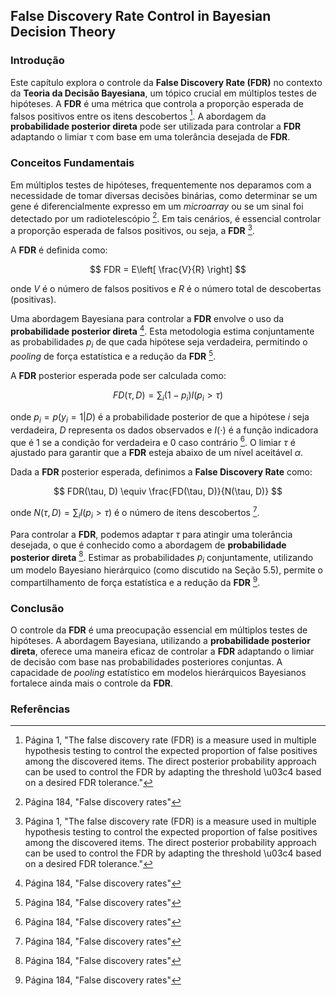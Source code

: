 ## False Discovery Rate Control in Bayesian Decision Theory

### Introdução
Este capítulo explora o controle da **False Discovery Rate (FDR)** no contexto da **Teoria da Decisão Bayesiana**, um tópico crucial em múltiplos testes de hipóteses. A **FDR** é uma métrica que controla a proporção esperada de falsos positivos entre os itens descobertos [^1]. A abordagem da **probabilidade posterior direta** pode ser utilizada para controlar a **FDR** adaptando o limiar τ com base em uma tolerância desejada de **FDR**.

### Conceitos Fundamentais
Em múltiplos testes de hipóteses, frequentemente nos deparamos com a necessidade de tomar diversas decisões binárias, como determinar se um gene é diferencialmente expresso em um *microarray* ou se um sinal foi detectado por um radiotelescópio [^36]. Em tais cenários, é essencial controlar a proporção esperada de falsos positivos, ou seja, a **FDR** [^1].

A **FDR** é definida como:

$$
FDR = E\left[ \frac{V}{R} \right]
$$

onde $V$ é o número de falsos positivos e $R$ é o número total de descobertas (positivas).

Uma abordagem Bayesiana para controlar a **FDR** envolve o uso da **probabilidade posterior direta** [^36]. Esta metodologia estima conjuntamente as probabilidades $p_i$ de que cada hipótese seja verdadeira, permitindo o *pooling* de força estatística e a redução da **FDR** [^36].

A **FDR** posterior esperada pode ser calculada como:

$$
FD(\tau, D) = \sum_{i} (1 - p_i) I(p_i > \tau)
$$

onde $p_i = p(y_i = 1|D)$ é a probabilidade posterior de que a hipótese $i$ seja verdadeira, $D$ representa os dados observados e $I(\cdot)$ é a função indicadora que é 1 se a condição for verdadeira e 0 caso contrário [^36]. O limiar $\tau$ é ajustado para garantir que a **FDR** esteja abaixo de um nível aceitável $\alpha$.

Dada a **FDR** posterior esperada, definimos a **False Discovery Rate** como:

$$
FDR(\tau, D) \equiv \frac{FD(\tau, D)}{N(\tau, D)}
$$

onde $N(\tau, D) = \sum_i I(p_i > \tau)$ é o número de itens descobertos [^36].

Para controlar a **FDR**, podemos adaptar $\tau$ para atingir uma tolerância desejada, o que é conhecido como a abordagem de **probabilidade posterior direta** [^36]. Estimar as probabilidades $p_i$ conjuntamente, utilizando um modelo Bayesiano hierárquico (como discutido na Seção 5.5), permite o compartilhamento de força estatística e a redução da **FDR** [^36].

### Conclusão
O controle da **FDR** é uma preocupação essencial em múltiplos testes de hipóteses. A abordagem Bayesiana, utilizando a **probabilidade posterior direta**, oferece uma maneira eficaz de controlar a **FDR** adaptando o limiar de decisão com base nas probabilidades posteriores conjuntas. A capacidade de *pooling* estatístico em modelos hierárquicos Bayesianos fortalece ainda mais o controle da **FDR**.

### Referências
[^1]: Página 1, "The false discovery rate (FDR) is a measure used in multiple hypothesis testing to control the expected proportion of false positives among the discovered items. The direct posterior probability approach can be used to control the FDR by adapting the threshold \u03c4 based on a desired FDR tolerance."
[^36]: Página 184, "False discovery rates"
<!-- END -->
